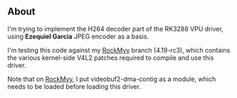 About
-----

I'm trying to implement the H264 decoder part of the RK3288 VPU driver,
using **Ezequiel Garcia** JPEG encoder as a basis.

I'm testing this code against my [RockMyy](../RockMyy) branch
(4.19-rc3), which contains the various kernel-side V4L2 patches
required to compile and use this driver.

Note that on [RockMyy](../RockMyy), I put videobuf2-dma-contig as a
module, which needs to be loaded before loading this driver.
